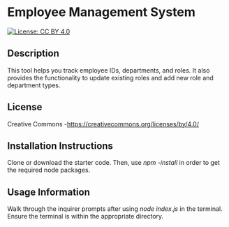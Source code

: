 # Employee Management System
  [![License: CC BY 4.0](https://licensebuttons.net/l/by/4.0/80x15.png)](https://creativecommons.org/licenses/by/4.0/)

  ## Description 
  This tool helps you track employee IDs, departments, and roles. It also provides the functionality to update existing roles and add new role and department types.
  
  ## License
  Creative Commons -https://creativecommons.org/licenses/by/4.0/

  ## Installation Instructions
  Clone or download the starter code. Then, use *npm -install* in order to get the required node packages.

  ## Usage Information
  Walk through the inquirer prompts after using *node index.js* in the terminal. Ensure the terminal is within the appropriate directory.
